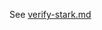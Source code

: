 See [verify-stark.md](https://github.com/openvm-org/openvm/blob/main/book/src/guest-libs/verify-stark.md)
